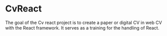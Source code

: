 # CvReact
The goal of the Cv react project is to create a paper or digital CV in web CV with the React framework. It serves as a training for the handling of React.

